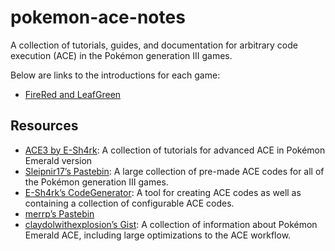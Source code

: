 # pokemon-ace-notes

A collection of tutorials, guides, and documentation for arbitrary code execution (ACE) in the Pokémon generation III games.

Below are links to the introductions for each game:

*   [FireRed and LeafGreen](frlg/getting-started/introduction.md)

## Resources

*   [ACE3 by E-Sh4rk](https://e-sh4rk.github.io/ACE3/): A collection of tutorials for advanced ACE in Pokémon Emerald version
*   [Sleipnir17’s Pastebin](https://pastebin.com/u/Sleipnir17): A large collection of pre-made ACE codes for all of the Pokémon generation III games.
*   [E-Sh4rk’s CodeGenerator](https://e-sh4rk.github.io/CodeGenerator/): A tool for creating ACE codes as well as containing a collection of configurable ACE codes.
*   [merrp’s Pastebin](https://pastebin.com/u/merrp)
*   [claydolwithexplosion’s Gist](https://gist.github.com/claydolwithexplosion/017f1784deebcd118b61d3ad917edb3c): A collection of information about Pokémon Emerald ACE, including large optimizations to the ACE workflow.
